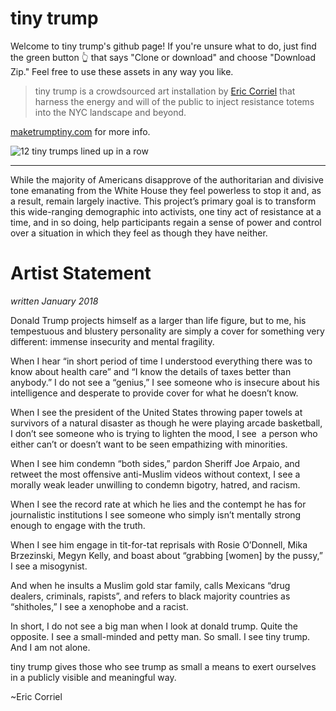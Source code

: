 # tiny trump
Welcome to tiny trump's github page! If you're unsure what to do, just find the green button 👆 that says "Clone or download" and choose "Download Zip." Feel free to use these assets in any way you like.

> tiny trump is a crowdsourced art installation by [Eric Corriel](http://www.ericcorriel.com) that harness the energy and will of the public to inject resistance totems into the NYC landscape and beyond. 

[maketrumptiny.com](https://maketrumptiny.com) for more info.


![12 tiny trumps lined up in a row](https://maketrumptiny.com/assets/images/buymake/tiny-trump-line-up.jpg)

---
While the majority of Americans disapprove of the authoritarian and divisive tone emanating from the White House they feel powerless to stop it and, as a result, remain largely inactive. This project’s primary goal is to transform this wide-ranging demographic into activists, one tiny act of resistance at a time, and in so doing, help participants regain a sense of power and control over a situation in which they feel as though they have neither.

# Artist Statement
*written January 2018*

Donald Trump projects himself as a larger than life figure, but to me, his tempestuous and blustery personality are simply a cover for something very different: immense insecurity and mental fragility.

When I hear “in short period of time I understood everything there was to know about health care” and “I know the details of taxes better than anybody.” I do not see a “genius,” I see someone who is insecure about his intelligence and desperate to provide cover for what he doesn’t know.

When I see the president of the United States throwing paper towels at survivors of a natural disaster as  though he were playing arcade basketball, I don’t see someone who is trying to lighten the mood, I see  a person who either can’t or doesn’t want to be seen empathizing with minorities.

When I see him condemn “both sides,” pardon Sheriff Joe Arpaio, and retweet the most offensive anti-Muslim videos without context, I see a morally weak leader unwilling to condemn bigotry, hatred, and racism.

When I see the record rate at which he lies and the contempt he has for journalistic institutions I see someone who simply isn’t mentally strong enough to engage with the truth.

When I see him engage in tit-for-tat reprisals with Rosie O’Donnell, Mika Brzezinski, Megyn Kelly, and boast about “grabbing [women] by the pussy,” I see a misogynist.

And when he insults a Muslim gold star family, calls Mexicans “drug dealers, criminals, rapists”, and refers to black majority countries as “shitholes,” I see a xenophobe and a racist.

In short, I do not see a big man when I look at donald trump. Quite the opposite. I see a small-minded and petty man. So small. I see tiny trump. And I am not alone.

tiny trump gives those who see trump as small a means to exert ourselves in a publicly visible and meaningful way.

~Eric Corriel
